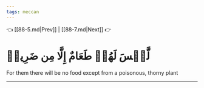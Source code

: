 ```yaml
---
tags: meccan
---
```


👈 [[88-5.md|Prev]] | [[88-7.md|Next]] 👉

# لَّيۡسَ لَهُمۡ طَعَامٌ إِلَّا مِن ضَرِيعٖ

For them there will be no food except from a poisonous, thorny plant

---

